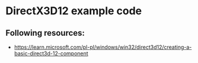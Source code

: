 # DirectX3D12 example code

## Following resources:

- https://learn.microsoft.com/pl-pl/windows/win32/direct3d12/creating-a-basic-direct3d-12-component

